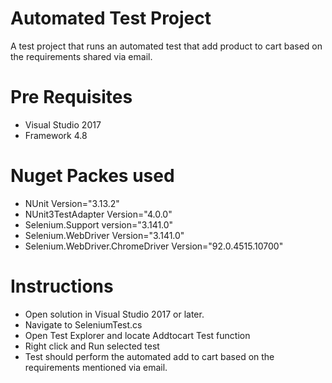 # Automated Test Project
  A test project that runs an automated test that add product to cart based on the requirements shared via email.
  
# Pre Requisites
  * Visual Studio 2017
  * Framework 4.8

# Nuget Packes used
  * NUnit Version="3.13.2"
  * NUnit3TestAdapter Version="4.0.0"
  * Selenium.Support version="3.141.0"
  * Selenium.WebDriver Version="3.141.0"
  * Selenium.WebDriver.ChromeDriver Version="92.0.4515.10700"
  
# Instructions
  * Open solution in Visual Studio 2017 or later.
  * Navigate to SeleniumTest.cs
  * Open Test Explorer and locate Addtocart Test function
  * Right click and Run selected test
  * Test should perform the automated add to cart based on the requirements mentioned via email.
